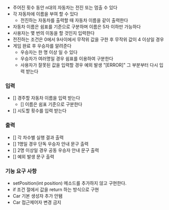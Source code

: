 - 주어진 횟수 동안 n대의 자동차는 전진 또는 멈출 수 있다
- 각 자동차에 이름을 부여 할 수 있다
  - 전진하는 자동차를 출력할 때 자동차 이름을 같이 출력한다
- 자동차 이름은 쉼표를 기준으로 구분하며 이름은 5자 이하만 가능하다
- 사용자는 몇 번의 이동을 할 것인지 입력한다
- 전진하는 조건은 0에서 9사이에서 무작위 값을 구한 후 무작위 값이 4 이상일 경우
- 게임 완료 후 우승자를 알려준다
  - 우승자는 한 명 이상 일 수 있다
  - 우승자가 여러명일 경우 쉼표를 이용하여 구분한다
  - 사용자가 잘못된 값을 입력할 경우 예외 발생 "[ERROR]" 그 부분부터 다시 입력 받는다
  
### 입력
- [] 경주할 자동차 이름을 입력 받는다
  - [] 이름은 쉼표 기준으로 구분한다
- [] 시도할 횟수를 입력 받는다

### 출력
- [] 각 차수별 실행 결과 출력
- [] 1명일 경우 단독 우승자 안내 문구 출력
- [] 2명 이상일 경우 공동 우승자 안내 문구 출력
- [] 예외 발생 문구 출력

### 기능 요구 사항
- setPosition(int position) 메소드를 추가하지 않고 구현한다.
- if 조건 절에서 값을 return 하는 방식으로 구현
- Car 기본 생성자 추가 안됌
- Car 접근제어자 변경 금지